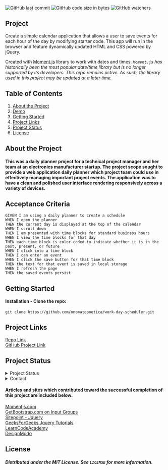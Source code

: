 ![GitHub last commit](https://img.shields.io/github/last-commit/onomatopoetica/work-day-scheduler)  ![GitHub code size in bytes](https://img.shields.io/github/languages/code-size/onomatopoetica/work-day-scheduler)  ![GitHub watchers](https://img.shields.io/github/watchers/onomatopoetica/work-day-scheduler?label=Watch&style=social)  




## Project

Create a simple calendar application that allows a user to save events for each hour of the day by modifying starter code. This app will run in the browser and feature dynamically updated HTML and CSS powered by jQuery.

Created with [Moment.js](https://momentjs.com/) library to work with dates and times. <em> `Moment.js` has historically been the most popular date/time library but is no longer supported by its developers. This repo remains active. As such, the library used in this project may be updated at a later time. </em> 

## Table of Contents
1. [About the Project](#About-The-Project)
1. [Demo](#Demo)
1. [Getting Started](#Getting-Started)
1. [Project Links](#Project-Links)
1. [Project Status](#Project-Status)
1. [License](#License)

## About the Project

#### This was a daily planner project for a technical project manager and her team at an electronics manufacturer startup. The project scope sought to provide a web application daily planner which project team could use in effectively managing important project events. The application was to have a clean and polished user interface rendering responsively across a variety of devices. 

## Acceptance Criteria

```
GIVEN I am using a daily planner to create a schedule
WHEN I open the planner
THEN the current day is displayed at the top of the calendar
WHEN I scroll down
THEN I am presented with time blocks for standard business hours
WHEN I view the time blocks for that day
THEN each time block is color-coded to indicate whether it is in the past, present, or future
WHEN I click into a time block
THEN I can enter an event
WHEN I click the save button for that time block
THEN the text for that event is saved in local storage
WHEN I refresh the page
THEN the saved events persist
```


## Getting Started
#### Installation - Clone the repo: <br>
   ```  
   git clone https://github.com/onomatopoetica/work-day-scheduler.git
   ```

## Project Links
[Repo Link](https://github.com/onomatopoetica/work-day-scheduler) <br>
[GitHub Project Link](https://onomatopoetica.github.io/work-day-scheduler/)


## Project Status
<details>
    <summary>Project Status</summary>
    Active
</details>
<details>
    <summary>Contact</summary>
    jendotb@gmail.com
</details>

#### Articles and sites which contributed toward the successful completion of this project are included below:

[Momentjs.com](https://momentjs.com/) <br>
[GetBootstrap.com on Input Groups](https://getbootstrap.com/docs/4.0/components/input-group/) <br>
[Sitepoint - Jquery](https://www.sitepoint.com/jquery-date-future-date/) <br>
[GeeksForGeeks Jquery Tutorials](https://www.geeksforgeeks.org/jquery-tutorials/) <br>
[LearnCodeAcademy](https://www.youtube.com/watch?v=G-POtu9J-m4) <br>
[DesignModo](https://designmodo.com/calendar-jquery-css3/) <br>

## License
##### Distributed under the MIT License. See `LICENSE` for more information.
